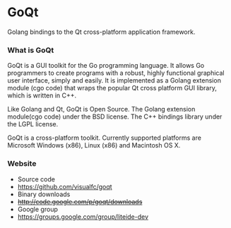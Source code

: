 GoQt
====

Golang bindings to the Qt cross-platform application framework.


### What is GoQt
GoQt is a GUI toolkit for the Go programming language. It allows Go programmers to create programs with a robust, highly functional graphical user interface, simply and easily. It is implemented as a Golang extension module (cgo code) that wraps the popular Qt cross platform GUI library, which is written in C++.

Like Golang and Qt, GoQt is Open Source. The Golang extension module(cgo code) under the BSD license. The C++ bindings library under the LGPL license. 

GoQt is a cross-platform toolkit. Currently supported platforms are  Microsoft Windows (x86), Linux (x86) and Macintosh OS X.

### Website
 * Source code
  * https://github.com/visualfc/goqt
 * Binary downloads 
  * <s>http://code.google.com/p/goqt/downloads</s>
 * Google group
  * https://groups.google.com/group/liteide-dev
